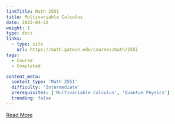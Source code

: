 ```yaml
---
linkTitle: Math 2551
title: Multivariable Calculus
date: 2025-04-22
weight: 1
type: docs
links:
  - type: site
    url: https://math.gatech.edu/courses/math/2551
tags:
  - Course
  - Completed

content_meta:
  content_type: 'Math 2551'
  difficulty: 'Intermediate'
  prerequisites: ['Multivariable Calculus', 'Quantum Physics']
  trending: false
---
```


[Read More](https://math.gatech.edu/courses/math/2551)